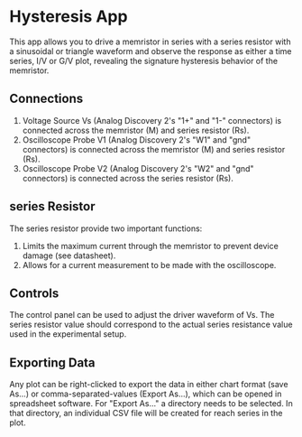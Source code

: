 # Hysteresis App

This app allows you to drive a memristor in series with a series resistor with a sinusoidal or triangle waveform and observe the response as either a time series, I/V or G/V plot, revealing the signature hysteresis behavior of the memristor.

## Connections

1.  Voltage Source Vs (Analog Discovery 2's "1+" and "1-" connectors) is connected across the memristor (M) and series resistor (Rs).
2.  Oscilloscope Probe V1 (Analog Discovery 2's "W1" and "gnd" connectors) is connected across the memristor (M) and series resistor (Rs).
3.  Oscilloscope Probe V2 (Analog Discovery 2's "W2" and "gnd" connectors) is connected across the series resistor (Rs).

## series Resistor

The series resistor provide two important functions:

1.  Limits the maximum current through the memristor to prevent device damage (see datasheet).
2.  Allows for a current measurement to be made with the oscilloscope.

## Controls

The control panel can be used to adjust the driver waveform of Vs. The series resistor value should correspond to the actual series resistance value used in the experimental setup.

## Exporting Data

Any plot can be right-clicked to export the data in either chart format (save As...) or comma-separated-values (Export As...), which can be opened in spreadsheet software. For "Export As..." a directory needs to be selected. In that directory, an individual CSV file will be created for reach series in the plot.